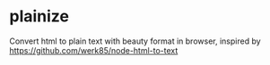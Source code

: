 plainize
========

Convert html to  plain text with beauty format in browser, inspired by https://github.com/werk85/node-html-to-text
